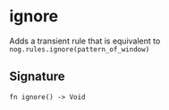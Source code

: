 # ignore

Adds a transient rule that is equivalent to `nog.rules.ignore(pattern_of_window)`
## Signature

```nogscript
fn ignore() -> Void
```

